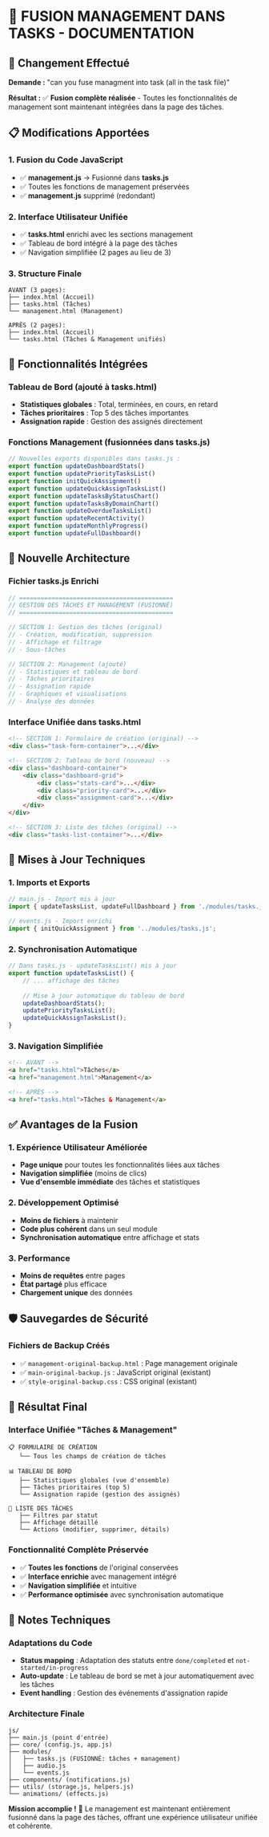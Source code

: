 # 🔄 FUSION MANAGEMENT DANS TASKS - DOCUMENTATION

## 🎯 Changement Effectué

**Demande :** "can you fuse managment into task (all in the task file)"

**Résultat :** ✅ **Fusion complète réalisée** - Toutes les fonctionnalités de management sont maintenant intégrées dans la page des tâches.

## 📋 Modifications Apportées

### **1. Fusion du Code JavaScript**
- ✅ **management.js** → Fusionné dans **tasks.js**
- ✅ Toutes les fonctions de management préservées
- ✅ **management.js** supprimé (redondant)

### **2. Interface Utilisateur Unifiée**
- ✅ **tasks.html** enrichi avec les sections management
- ✅ Tableau de bord intégré à la page des tâches
- ✅ Navigation simplifiée (2 pages au lieu de 3)

### **3. Structure Finale**
```
AVANT (3 pages):
├── index.html (Accueil)
├── tasks.html (Tâches)
└── management.html (Management)

APRÈS (2 pages):
├── index.html (Accueil)
└── tasks.html (Tâches & Management unifiés)
```

## 🔧 Fonctionnalités Intégrées

### **Tableau de Bord** (ajouté à tasks.html)
- **Statistiques globales** : Total, terminées, en cours, en retard
- **Tâches prioritaires** : Top 5 des tâches importantes
- **Assignation rapide** : Gestion des assignés directement

### **Fonctions Management** (fusionnées dans tasks.js)
```javascript
// Nouvelles exports disponibles dans tasks.js :
export function updateDashboardStats()
export function updatePriorityTasksList()
export function initQuickAssignment()
export function updateQuickAssignTasksList()
export function updateTasksByStatusChart()
export function updateTasksByDomainChart()
export function updateOverdueTasksList()
export function updateRecentActivity()
export function updateMonthlyProgress()
export function updateFullDashboard()
```

## 📁 Nouvelle Architecture

### **Fichier tasks.js Enrichi**
```javascript
// ===========================================
// GESTION DES TÂCHES ET MANAGEMENT (FUSIONNÉ)
// ===========================================

// SECTION 1: Gestion des tâches (original)
// - Création, modification, suppression
// - Affichage et filtrage
// - Sous-tâches

// SECTION 2: Management (ajouté)
// - Statistiques et tableau de bord
// - Tâches prioritaires
// - Assignation rapide
// - Graphiques et visualisations
// - Analyse des données
```

### **Interface Unifiée dans tasks.html**
```html
<!-- SECTION 1: Formulaire de création (original) -->
<div class="task-form-container">...</div>

<!-- SECTION 2: Tableau de bord (nouveau) -->
<div class="dashboard-container">
    <div class="dashboard-grid">
        <div class="stats-card">...</div>
        <div class="priority-card">...</div>
        <div class="assignment-card">...</div>
    </div>
</div>

<!-- SECTION 3: Liste des tâches (original) -->
<div class="tasks-list-container">...</div>
```

## 🔄 Mises à Jour Techniques

### **1. Imports et Exports**
```javascript
// main.js - Import mis à jour
import { updateTasksList, updateFullDashboard } from './modules/tasks.js';

// events.js - Import enrichi
import { initQuickAssignment } from '../modules/tasks.js';
```

### **2. Synchronisation Automatique**
```javascript
// Dans tasks.js - updateTasksList() mis à jour
export function updateTasksList() {
    // ... affichage des tâches
    
    // Mise à jour automatique du tableau de bord
    updateDashboardStats();
    updatePriorityTasksList();
    updateQuickAssignTasksList();
}
```

### **3. Navigation Simplifiée**
```html
<!-- AVANT -->
<a href="tasks.html">Tâches</a>
<a href="management.html">Management</a>

<!-- APRÈS -->
<a href="tasks.html">Tâches & Management</a>
```

## ✅ Avantages de la Fusion

### **1. Expérience Utilisateur Améliorée**
- **Page unique** pour toutes les fonctionnalités liées aux tâches
- **Navigation simplifiée** (moins de clics)
- **Vue d'ensemble immédiate** des tâches et statistiques

### **2. Développement Optimisé**
- **Moins de fichiers** à maintenir
- **Code plus cohérent** dans un seul module
- **Synchronisation automatique** entre affichage et stats

### **3. Performance**
- **Moins de requêtes** entre pages
- **État partagé** plus efficace
- **Chargement unique** des données

## 🛡️ Sauvegardes de Sécurité

### **Fichiers de Backup Créés**
- ✅ `management-original-backup.html` : Page management originale
- ✅ `main-original-backup.js` : JavaScript original (existant)
- ✅ `style-original-backup.css` : CSS original (existant)

## 🎉 Résultat Final

### **Interface Unifiée "Tâches & Management"**
```
📋 FORMULAIRE DE CRÉATION
   └── Tous les champs de création de tâches

📊 TABLEAU DE BORD
   ├── Statistiques globales (vue d'ensemble)
   ├── Tâches prioritaires (top 5)
   └── Assignation rapide (gestion des assignés)

📝 LISTE DES TÂCHES
   ├── Filtres par statut
   ├── Affichage détaillé
   └── Actions (modifier, supprimer, détails)
```

### **Fonctionnalité Complète Préservée**
- ✅ **Toutes les fonctions** de l'original conservées
- ✅ **Interface enrichie** avec management intégré
- ✅ **Navigation simplifiée** et intuitive
- ✅ **Performance optimisée** avec synchronisation automatique

## 📝 Notes Techniques

### **Adaptations du Code**
- **Status mapping** : Adaptation des statuts entre `done/completed` et `not-started/in-progress`
- **Auto-update** : Le tableau de bord se met à jour automatiquement avec les tâches
- **Event handling** : Gestion des événements d'assignation rapide

### **Architecture Finale**
```
js/
├── main.js (point d'entrée)
├── core/ (config.js, app.js)
├── modules/
│   ├── tasks.js (FUSIONNÉ: tâches + management)
│   ├── audio.js
│   └── events.js
├── components/ (notifications.js)
├── utils/ (storage.js, helpers.js)
└── animations/ (effects.js)
```

**Mission accomplie !** 🎯 Le management est maintenant entièrement fusionné dans la page des tâches, offrant une expérience utilisateur unifiée et cohérente.